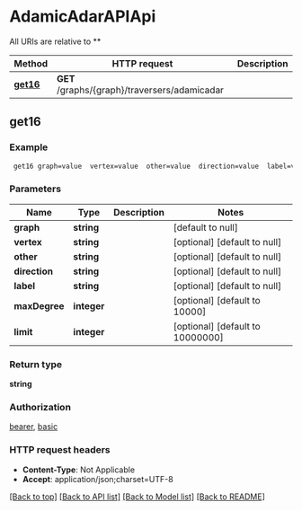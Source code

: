 # AdamicAdarAPIApi

All URIs are relative to **

Method | HTTP request | Description
------------- | ------------- | -------------
[**get16**](AdamicAdarAPIApi.md#get16) | **GET** /graphs/{graph}/traversers/adamicadar | 



## get16



### Example

```bash
 get16 graph=value  vertex=value  other=value  direction=value  label=value  max_degree=value  limit=value
```

### Parameters


Name | Type | Description  | Notes
------------- | ------------- | ------------- | -------------
 **graph** | **string** |  | [default to null]
 **vertex** | **string** |  | [optional] [default to null]
 **other** | **string** |  | [optional] [default to null]
 **direction** | **string** |  | [optional] [default to null]
 **label** | **string** |  | [optional] [default to null]
 **maxDegree** | **integer** |  | [optional] [default to 10000]
 **limit** | **integer** |  | [optional] [default to 10000000]

### Return type

**string**

### Authorization

[bearer](../README.md#bearer), [basic](../README.md#basic)

### HTTP request headers

- **Content-Type**: Not Applicable
- **Accept**: application/json;charset=UTF-8

[[Back to top]](#) [[Back to API list]](../README.md#documentation-for-api-endpoints) [[Back to Model list]](../README.md#documentation-for-models) [[Back to README]](../README.md)

